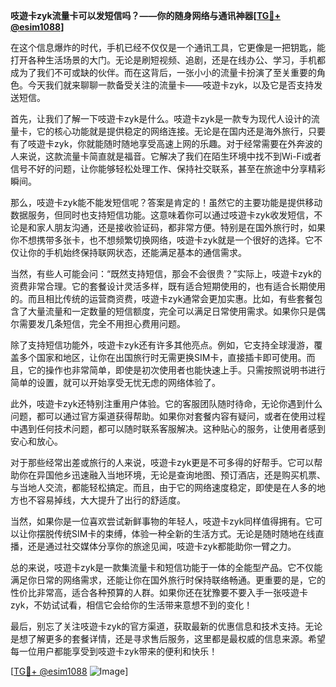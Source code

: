 **吱遊卡zyk流量卡可以发短信吗？——你的随身网络与通讯神器[[TG💪+ @esim1088](https://t.me/s/esim1088)]**

在这个信息爆炸的时代，手机已经不仅仅是一个通讯工具，它更像是一把钥匙，能打开各种生活场景的大门。无论是刷短视频、追剧，还是在线办公、学习，手机都成为了我们不可或缺的伙伴。而在这背后，一张小小的流量卡扮演了至关重要的角色。今天我们就来聊聊一款备受关注的流量卡——吱遊卡zyk，以及它是否支持发送短信。

首先，让我们了解一下吱遊卡zyk是什么。吱遊卡zyk是一款专为现代人设计的流量卡，它的核心功能就是提供稳定的网络连接。无论是在国内还是海外旅行，只要有了吱遊卡zyk，你就能随时随地享受高速上网的乐趣。对于经常需要在外奔波的人来说，这款流量卡简直就是福音。它解决了我们在陌生环境中找不到Wi-Fi或者信号不好的问题，让你能够轻松处理工作、保持社交联系，甚至在旅途中分享精彩瞬间。

那么，吱遊卡zyk能不能发短信呢？答案是肯定的！虽然它的主要功能是提供移动数据服务，但同时也支持短信功能。这意味着你可以通过吱遊卡zyk收发短信，不论是和家人朋友沟通，还是接收验证码，都非常方便。特别是在国外旅行时，如果你不想携带多张卡，也不想频繁切换网络，吱遊卡zyk就是一个很好的选择。它不仅让你的手机始终保持联网状态，还能满足基本的通信需求。

当然，有些人可能会问：“既然支持短信，那会不会很贵？”实际上，吱遊卡zyk的资费非常合理。它的套餐设计灵活多样，既有适合短期使用的，也有适合长期使用的。而且相比传统的运营商资费，吱遊卡zyk通常会更加实惠。比如，有些套餐包含了大量流量和一定数量的短信额度，完全可以满足日常使用需求。如果你只是偶尔需要发几条短信，完全不用担心费用问题。

除了支持短信功能外，吱遊卡zyk还有许多其他亮点。例如，它支持全球漫游，覆盖多个国家和地区，让你在出国旅行时无需更换SIM卡，直接插卡即可使用。而且，它的操作也非常简单，即使是初次使用者也能快速上手。只需按照说明书进行简单的设置，就可以开始享受无忧无虑的网络体验了。

此外，吱遊卡zyk还特别注重用户体验。它的客服团队随时待命，无论你遇到什么问题，都可以通过官方渠道获得帮助。如果你对套餐内容有疑问，或者在使用过程中遇到任何技术问题，都可以随时联系客服解决。这种贴心的服务，让使用者感到安心和放心。

对于那些经常出差或旅行的人来说，吱遊卡zyk更是不可多得的好帮手。它可以帮助你在异国他乡迅速融入当地环境，无论是查询地图、预订酒店，还是购买机票、与当地人交流，都能轻松搞定。而且，由于它的网络速度稳定，即使是在人多的地方也不容易掉线，大大提升了出行的舒适度。

当然，如果你是一位喜欢尝试新鲜事物的年轻人，吱遊卡zyk同样值得拥有。它可以让你摆脱传统SIM卡的束缚，体验一种全新的生活方式。无论是随时随地在线直播，还是通过社交媒体分享你的旅途见闻，吱遊卡zyk都能助你一臂之力。

总的来说，吱遊卡zyk是一款集流量卡和短信功能于一体的全能型产品。它不仅能满足你日常的网络需求，还能让你在国外旅行时保持联络畅通。更重要的是，它的性价比非常高，适合各种预算的人群。如果你还在犹豫要不要入手一张吱遊卡zyk，不妨试试看，相信它会给你的生活带来意想不到的变化！

最后，别忘了关注吱遊卡zyk的官方渠道，获取最新的优惠信息和技术支持。无论是想了解更多的套餐详情，还是寻求售后服务，这里都是最权威的信息来源。希望每一位用户都能享受到吱遊卡zyk带来的便利和快乐！

[[TG💪+ @esim1088](https://t.me/s/esim1088) ![Image](https://i.postimg.cc/4NQfJmqS/Snipaste-2025-05-13-00-14-12.png)]